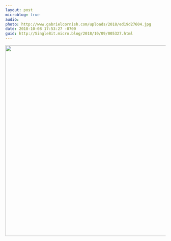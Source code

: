 ```yaml
---
layout: post
microblog: true
audio: 
photo: http://www.gabrielcornish.com/uploads/2018/ed19d27604.jpg
date: 2018-10-08 17:53:27 -0700
guid: http://SingleBit.micro.blog/2018/10/09/005327.html
---
```



<img src="http://www.gabrielcornish.com/uploads/2018/ed19d27604.jpg" width="600" height="600" />
